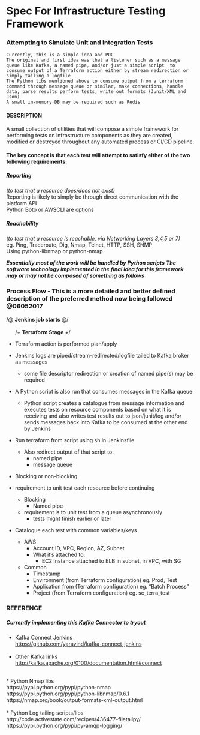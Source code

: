 # Spec For Infrastructure Testing Framework
### Attempting to Simulate Unit and Integration Tests
    Currently, this is a simple idea and POC
    The original and first idea was that a listener such as a message queue like Kafka, a named pipe, and/or just a simple script  to consume output of a Terraform action either by stream redirection or simply tailing a logfile
    The Python libs mentioned above to consume output from a terraform command through message queue or similar, make connections, handle data, parse results perform tests, write out formats (Junit/XML and Json)
    A small in-memory DB may be required such as Redis

#### DESCRIPTION

A small collection of utilities that will compose a simple framework for performing tests on infrastructure components as they are created, modified or destroyed throughout any automated process or CI/CD pipeline.

#### The key concept is that each test will attempt to satisfy either of the two following requirements:
*<h5>Reporting</h5> (to test that a resource does/does not exist)*<br>
    Reporting is likely to simply be through direct communication with the platform API</br>
    Python Boto or AWSCLI are options

*<h5>Reachability</h5> (to test that a resource is reachable, via Networking Layers 3,4,5 or 7)*<br>
    eg. Ping, Traceroute, Dig, Nmap, Telnet, HTTP, SSH, SNMP </br>
    Using python-libnmap or python-nmap


*<b>Essentially most of the work will be handled by Python scripts</b>*
*<b>The software technology implemented in the final idea for this framework may or may not be composed of something as follows</b>* </br> 




### Process Flow - This is a more detailed and better defined description of the preferred method now being followed @06052017
/@ **Jenkins job starts** @/<br><br>
&nbsp;&nbsp; &nbsp;&nbsp;     /+ **Terraform Stage** +/ 
  - Terraform action is performed plan/apply
  - Jenkins logs are piped/stream-redirected/logfile tailed to Kafka broker as messages
    - some file descriptor redirection or creation of named pipe(s) may be required
  - A Python script is also run that consumes messages in the Kafka queue
    - Python script creates a catalogue from message information 
    and executes tests on resource components based on what it is receiving
    and also writes test results out to json/junit/log and/or sends messages back into Kafka 
    to be consumed at the other end by Jenkins
    

- Run terraform from script using sh in Jenkinsfile
  - Also redirect output of that script to:
    - named pipe
    - message queue
- Blocking or non-blocking
- requirement to unit test each resource before continuing
  - Blocking
      - Named pipe
  - requirement is to unit test from a queue asynchronously	
      - tests might finish earlier or later
- Catalogue each test with common variables/keys
  - AWS
    - Account ID, VPC, Region, AZ, Subnet
    - What it’s attached to:
      - EC2 Instance attached to ELB in subnet, in VPC, with SG
  - Common
    - Timestamp
    - Environment (from Terraform configuration) eg. Prod, Test
    - Application from (Terraform configuration) eg. “Batch Process”
    - Project (from Terraform configuration) eg. sc_terra_test



### REFERENCE

##### Currently implementing this Kafka Connector to  tryout
* Kafka Connect Jenkins<br>
  https://github.com/yaravind/kafka-connect-jenkins
  <br><br>
* Other Kafka links<br>
  http://kafka.apache.org/0100/documentation.html#connect<br>
<br>
* Python Nmap libs<br>
  https://pypi.python.org/pypi/python-nmap<br>
  https://pypi.python.org/pypi/python-libnmap/0.6.1
  https://nmap.org/book/output-formats-xml-output.html<br>
<br>
* Python Log tailing scripts/libs<br>
  http://code.activestate.com/recipes/436477-filetailpy/<br>
  https://pypi.python.org/pypi/py-amqp-logging/<br>
 
 

